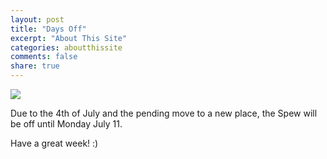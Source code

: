 ```yaml
---
layout: post
title: "Days Off"
excerpt: "About This Site"
categories: aboutthissite
comments: false
share: true
---
```


![](http://westseattleblog.com/blog/wp-content/uploads/2012/07/jamiefireworks.jpg)


Due to the 4th of July and the pending move to a new place, the Spew will be off until Monday July 11.

Have a great week! :)

